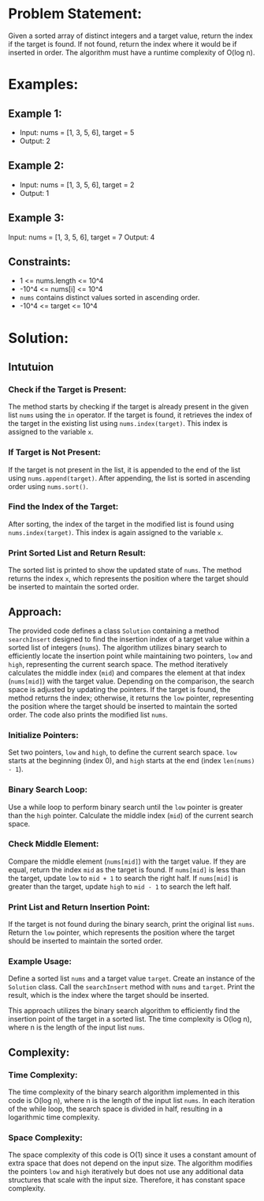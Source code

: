 # Problem Statement:

Given a sorted array of distinct integers and a target value, return the index if the target is found. If not found, return the index where it would be if inserted in order. The algorithm must have a runtime complexity of O(log n).

# **Examples:**

## Example 1:

- Input: nums = [1, 3, 5, 6], target = 5
- Output: 2

## Example 2:

- Input: nums = [1, 3, 5, 6], target = 2
- Output: 1


## Example 3:
Input: nums = [1, 3, 5, 6], target = 7
Output: 4

## Constraints:

- 1 <= nums.length <= 10^4
- -10^4 <= nums[i] <= 10^4
- `nums` contains distinct values sorted in ascending order.
- -10^4 <= target <= 10^4

# **Solution:**
## Intutuion

### Check if the Target is Present:

The method starts by checking if the target is already present in the given list `nums` using the `in` operator. If the target is found, it retrieves the index of the target in the existing list using `nums.index(target)`. This index is assigned to the variable `x`.

### If Target is Not Present:

If the target is not present in the list, it is appended to the end of the list using `nums.append(target)`. After appending, the list is sorted in ascending order using `nums.sort()`.

### Find the Index of the Target:

After sorting, the index of the target in the modified list is found using `nums.index(target)`. This index is again assigned to the variable `x`.

### Print Sorted List and Return Result:

The sorted list is printed to show the updated state of `nums`. The method returns the index `x`, which represents the position where the target should be inserted to maintain the sorted order.

## Approach:

The provided code defines a class `Solution` containing a method `searchInsert` designed to find the insertion index of a target value within a sorted list of integers (`nums`). The algorithm utilizes binary search to efficiently locate the insertion point while maintaining two pointers, `low` and `high`, representing the current search space. The method iteratively calculates the middle index (`mid`) and compares the element at that index (`nums[mid]`) with the target value. Depending on the comparison, the search space is adjusted by updating the pointers. If the target is found, the method returns the index; otherwise, it returns the `low` pointer, representing the position where the target should be inserted to maintain the sorted order. The code also prints the modified list `nums`.

### Initialize Pointers:

Set two pointers, `low` and `high`, to define the current search space. `low` starts at the beginning (index 0), and `high` starts at the end (index `len(nums) - 1`).

### Binary Search Loop:

Use a while loop to perform binary search until the `low` pointer is greater than the `high` pointer. Calculate the middle index (`mid`) of the current search space.

### Check Middle Element:

Compare the middle element (`nums[mid]`) with the target value. If they are equal, return the index `mid` as the target is found. If `nums[mid]` is less than the target, update `low` to `mid + 1` to search the right half. If `nums[mid]` is greater than the target, update `high` to `mid - 1` to search the left half.

### Print List and Return Insertion Point:

If the target is not found during the binary search, print the original list `nums`. Return the `low` pointer, which represents the position where the target should be inserted to maintain the sorted order.

### Example Usage:

Define a sorted list `nums` and a target value `target`. Create an instance of the `Solution` class. Call the `searchInsert` method with `nums` and `target`. Print the result, which is the index where the target should be inserted.

This approach utilizes the binary search algorithm to efficiently find the insertion point of the target in a sorted list. The time complexity is O(log n), where n is the length of the input list `nums`.

## Complexity:

### Time Complexity:

The time complexity of the binary search algorithm implemented in this code is O(log n), where n is the length of the input list `nums`. In each iteration of the while loop, the search space is divided in half, resulting in a logarithmic time complexity.

### Space Complexity:

The space complexity of this code is O(1) since it uses a constant amount of extra space that does not depend on the input size. The algorithm modifies the pointers `low` and `high` iteratively but does not use any additional data structures that scale with the input size. Therefore, it has constant space complexity.
